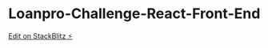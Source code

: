 # Loanpro-Challenge-React-Front-End

[Edit on StackBlitz ⚡️](https://stackblitz.com/edit/react-ts-wjmen9)